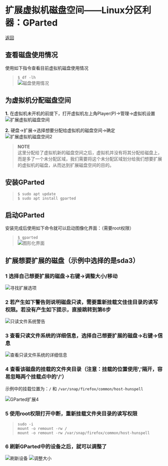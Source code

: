 # 扩展虚拟机磁盘空间——Linux分区利器：GParted

[返回](../Guidance.md)

## 查看磁盘使用情况

使用如下指令查看目前虚拟机磁盘使用情况
> `$ df -lh`  
![磁盘使用情况](../Photos/Situation_of_disk.png)

## 为虚拟机分配磁盘空间

**1.** 在虚拟机未开机的前提下，打开虚拟机左上角Player(P)->管理->虚拟机设置
![扩展虚拟机磁盘空间](../Photos/Extend_disk_space_1.png)

**2.** 硬盘->扩展->选择想要分配给虚拟机的磁盘空间->确定
![扩展虚拟机磁盘空间2](../Photos/Extend_disk_space_2.png)

> **NOTE**  
> 这里分配给了虚拟机新的磁盘空间之后，虚拟机并没有将其分配给磁盘上，而是多了一个未分配区域，我们需要将这个未分配区域划分给我们想要扩展的虚拟机的磁盘，从而达到扩展磁盘空间的目的。

## 安装GParted

> `$ sudo apt update`  
> `$ sudo apt install gparted`

## 启动GParted

安装完成后使用如下命令就可以启动图像化界面：（需要root权限）

> `$ gparted`  
![图形化界面](../Photos/GParted.png)

## 扩展想要扩展的磁盘（示例中选择的是sda3）

### 1 选择自己想要扩展的磁盘->右键->调整大小/移动

![寻找扩展选项](../Photos/Extend_disk_space_3.png)

### 2 若产生如下警告则说明磁盘只读，需要重新挂载文佳佳目录的读写权限。若没有产生如下提示，直接跳转到第6步

![只读文件系统警告](../Photos/Extend_disk_space_4.png)

### 3 查看只读文件系统的详细信息，选择自己想要扩展的磁盘->右键->信息

![查看只读文件系统的详细信息](../Photos/Extend_disk_space_5.png)

### 4 查看该磁盘的挂载的文件夹目录（注意：挂载的位置使用','隔开，容易忽略两个挂载点中的'/'）

示例中的挂载位置为：`/` 和 `/var/snap/firefox/common/host-hunspell`

![GParted扩展4](../Photos/Extend_disk_space_6.png)

### 5 使用root权限打开中断，重新挂载文件夹目录的读写权限

> `sudo -i`  
> `mount -o remount -rw /`  
> `mount -o remount -rw /var/snap/firefox/common/host-hunspell`  

### 6 刷新GParted中的设备之后，就可以调整了

![刷新设备](../Photos/Extend_disk_space_7.png)
![调整大小](../Photos/Extend_disk_space_8.png)
